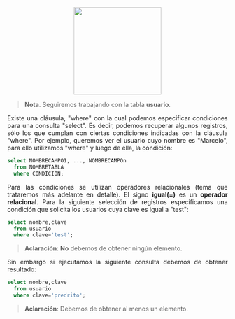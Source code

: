 <div align="justify">

<div align="center">
<img src="https://luciamonterorodriguez.com/wp-content/uploads/2021/03/computer-1331579_640.png" width="200px"/>
</div>

> __Nota__. Seguiremos trabajando con la tabla __usuario__.


Existe una cláusula, "where" con la cual podemos especificar condiciones para una consulta "select". Es decir, podemos recuperar algunos registros, sólo los que cumplan con ciertas condiciones indicadas con la cláusula "where". Por ejemplo, queremos ver el usuario cuyo nombre es "Marcelo", para ello utilizamos "where" y luego de ella, la condición:

```sql
select NOMBRECAMPO1, ..., NOMBRECAMPOn
  from NOMBRETABLA
  where CONDICION;
```

Para las condiciones se utilizan operadores relacionales (tema que trataremos más adelante en detalle). El signo __igual(=)__ es un __operador relacional__.
Para la siguiente selección de registros especificamos una condición que solicita los usuarios cuya clave es igual a "test":

```sql
select nombre,clave
  from usuario
  where clave='test';
  ```

> __Aclaración__: __No__ debemos de obtener ningún elemento. 

Sin embargo si ejecutamos la siguiente consulta debemos de obtener resultado:

```sql
select nombre,clave
  from usuario
  where clave='predrito';
  ```
 > __Aclaración__: Debemos de obtener al menos un elemento. 

</div>
